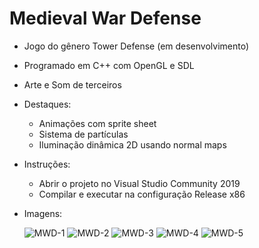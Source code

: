 # Medieval War Defense

* Jogo do gênero Tower Defense (em desenvolvimento)
* Programado em C++ com OpenGL e SDL
* Arte e Som de terceiros
* Destaques:
    * Animações com sprite sheet
    * Sistema de partículas
    * Iluminação dinâmica 2D usando normal maps
    
* Instruções:
   * Abrir o projeto no Visual Studio Community 2019
   * Compilar e executar na configuração Release x86
   
* Imagens:

  ![MWD-1](https://drive.google.com/uc?export=view&id=1idnzFh1d6I3YB6OlhO5JoAUzgkxQh5r8)
  ![MWD-2](https://drive.google.com/uc?export=view&id=10CeT0qCQ1iU0xSs3ygaJsL28ikCJu1d0)
  ![MWD-3](https://drive.google.com/uc?export=view&id=1PyCibeJBO4XVxoHBWLWANmduocrr14vU)
  ![MWD-4](https://drive.google.com/uc?export=view&id=1Anvo6FEhz8cekcmgCh4gIdLm7syopYir)
  ![MWD-5](https://drive.google.com/uc?export=view&id=10bYq78E2ZmydkhPEfIeGp8wvDD3rTMzT)

